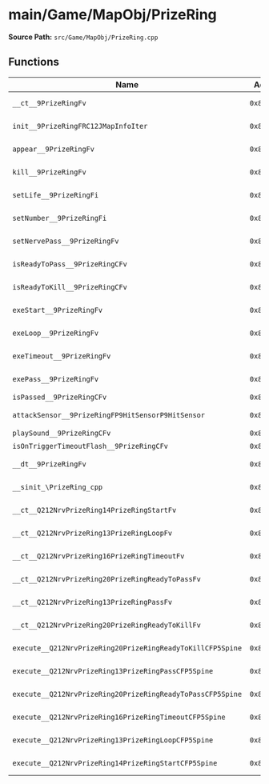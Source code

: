 # main/Game/MapObj/PrizeRing

**Source Path:** `src/Game/MapObj/PrizeRing.cpp`

## Functions

| Name | Address | Match % |
|------|---------|---------|
| `__ct__9PrizeRingFv` | `0x8021286C` | :white_check_mark: (100.0%) |
| `init__9PrizeRingFRC12JMapInfoIter` | `0x802128D0` | :white_check_mark: (100.0%) |
| `appear__9PrizeRingFv` | `0x8021294C` | :white_check_mark: (100.0%) |
| `kill__9PrizeRingFv` | `0x802129A0` | :white_check_mark: (100.0%) |
| `setLife__9PrizeRingFi` | `0x802129B0` | :white_check_mark: (100.0%) |
| `setNumber__9PrizeRingFi` | `0x802129B8` | :white_check_mark: (100.0%) |
| `setNervePass__9PrizeRingFv` | `0x80212A30` | :white_check_mark: (100.0%) |
| `isReadyToPass__9PrizeRingCFv` | `0x80212A38` | :white_check_mark: (100.0%) |
| `isReadyToKill__9PrizeRingCFv` | `0x80212A80` | :white_check_mark: (100.0%) |
| `exeStart__9PrizeRingFv` | `0x80212AC8` | :x: (92.3%) |
| `exeLoop__9PrizeRingFv` | `0x80212B64` | :white_check_mark: (100.0%) |
| `exeTimeout__9PrizeRingFv` | `0x80212BE0` | :x: (93.0%) |
| `exePass__9PrizeRingFv` | `0x80212C8C` | :white_check_mark: (100.0%) |
| `isPassed__9PrizeRingCFv` | `0x80212D0C` | :x: (0.0%) |
| `attackSensor__9PrizeRingFP9HitSensorP9HitSensor` | `0x80212D5C` | :white_check_mark: (100.0%) |
| `playSound__9PrizeRingCFv` | `0x80212DB0` | :x: (0.0%) |
| `isOnTriggerTimeoutFlash__9PrizeRingCFv` | `0x80212E88` | :x: (0.0%) |
| `__dt__9PrizeRingFv` | `0x80212F1C` | :white_check_mark: (100.0%) |
| `__sinit_\PrizeRing_cpp` | `0x80212F74` | :white_check_mark: (100.0%) |
| `__ct__Q212NrvPrizeRing14PrizeRingStartFv` | `0x80212FC0` | :white_check_mark: (100.0%) |
| `__ct__Q212NrvPrizeRing13PrizeRingLoopFv` | `0x80212FD0` | :white_check_mark: (100.0%) |
| `__ct__Q212NrvPrizeRing16PrizeRingTimeoutFv` | `0x80212FE0` | :white_check_mark: (100.0%) |
| `__ct__Q212NrvPrizeRing20PrizeRingReadyToPassFv` | `0x80212FF0` | :white_check_mark: (100.0%) |
| `__ct__Q212NrvPrizeRing13PrizeRingPassFv` | `0x80213000` | :white_check_mark: (100.0%) |
| `__ct__Q212NrvPrizeRing20PrizeRingReadyToKillFv` | `0x80213010` | :white_check_mark: (100.0%) |
| `execute__Q212NrvPrizeRing20PrizeRingReadyToKillCFP5Spine` | `0x80213020` | :white_check_mark: (100.0%) |
| `execute__Q212NrvPrizeRing13PrizeRingPassCFP5Spine` | `0x80213060` | :white_check_mark: (100.0%) |
| `execute__Q212NrvPrizeRing20PrizeRingReadyToPassCFP5Spine` | `0x80213068` | :white_check_mark: (100.0%) |
| `execute__Q212NrvPrizeRing16PrizeRingTimeoutCFP5Spine` | `0x8021306C` | :white_check_mark: (100.0%) |
| `execute__Q212NrvPrizeRing13PrizeRingLoopCFP5Spine` | `0x80213074` | :white_check_mark: (100.0%) |
| `execute__Q212NrvPrizeRing14PrizeRingStartCFP5Spine` | `0x8021307C` | :white_check_mark: (100.0%) |